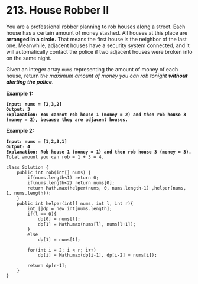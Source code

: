 # 213. House Robber II

You are a professional robber planning to rob houses along a street. Each house has a certain amount of money stashed. All houses at this place are **arranged in a circle.** That means the first house is the neighbor of the last one. Meanwhile, adjacent houses have a security system connected, and it will automatically contact the police if two adjacent houses were broken into on the same night.

Given an integer array `nums` representing the amount of money of each house, return _the maximum amount of money you can rob tonight **without alerting the police**_.

&#x20;

**Example 1:**

<pre><code><strong>Input: nums = [2,3,2]
</strong><strong>Output: 3
</strong><strong>Explanation: You cannot rob house 1 (money = 2) and then rob house 3 (money = 2), because they are adjacent houses.
</strong></code></pre>

**Example 2:**

<pre><code><strong>Input: nums = [1,2,3,1]
</strong><strong>Output: 4
</strong><strong>Explanation: Rob house 1 (money = 1) and then rob house 3 (money = 3).
</strong>Total amount you can rob = 1 + 3 = 4.
</code></pre>

```
class Solution {
    public int rob(int[] nums) {
        if(nums.length<1) return 0;     
        if(nums.length<2) return nums[0];   
        return Math.max(helper(nums, 0, nums.length-1) ,helper(nums, 1, nums.length));
    }
    public int helper(int[] nums, int l, int r){
        int []dp = new int[nums.length];
        if(l == 0){
            dp[0] = nums[l];
            dp[1] = Math.max(nums[l], nums[l+1]);            
        }
        else
            dp[1] = nums[1];
        
        for(int i = 2; i < r; i++)
            dp[i] = Math.max(dp[i-1], dp[i-2] + nums[i]);
        
        return dp[r-1];
    }
}
```
